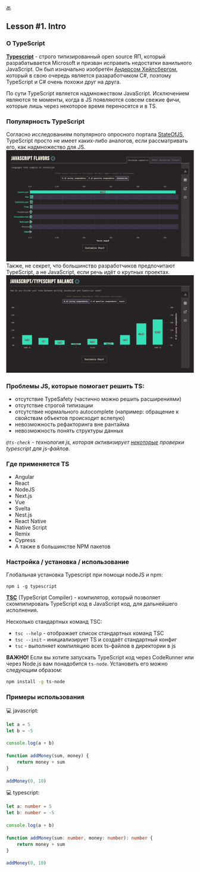 [🔙](/README.md)

## Lesson #1. Intro

### О TypeScript
<u>**Typescript**</u> - строго типизированный open source ЯП, который разрабатывается Microsoft и призван исправить недостатки ванильного JavaScript. Он был изначально изобретён [Андерсом Хейлсбергом](https://ru.wikipedia.org/wiki/%D0%A5%D0%B5%D0%B9%D0%BB%D1%81%D0%B1%D0%B5%D1%80%D0%B3,_%D0%90%D0%BD%D0%B4%D0%B5%D1%80%D1%81), который в свою очередь является разаработчиком C#, поэтому TypeScript и C# очень похожи друг на друга.

По сути TypeScript является надмножеством JavaScript. Исключением являются те моменты, когда в JS появляются совсем свежие фичи, которые лишь через некоторое время переносятся и в TS.

### Популярность TypeScript
Согласно исследованиям популярного опросного портала [StateOfJS](stateofjs.com), TypeScript просто не имеет каких-либо аналогов, если рассматривать его, как надмножество для JS.  
![Alt text](images/image1.png)
Также, не секрет, что большинство разработчиков предпочитают TypeScript, а не JavaScript, если речь идёт о крупных проектах.
![Alt text](images/image2.png)
### Проблемы JS, которые помогает решить TS:

- отсутствие TypeSafety (частично можно решить расширениями)
- отсутствие строгой типизации
- отсутствие нормального autocomplete (например: обращение к свойствам объектов происходит вслепую)
- невозможность рефакторинга вне рантайма
- невозможность понять структуры данных

_`@ts-check` - технология js, которая активизирует <u>некоторые</u> проверки typescript для js-файлов._

### Где применяется TS

- Angular
- React
- NodeJS
- Next.js
- Vue
- Svelta
- Nest.js
- React Native
- Native Script
- Remix
- Cypress
- А также в большинстве NPM пакетов

### Настройка / установка / использование

Глобальная установка Typescript при помощи nodeJS и npm:

```
npm i -g typescript
```

<u>**TSC**</u> (TypeScript Compiler) - компилятор, который позволяет скомпилировать TypeScript код в JavaScript код, для дальнейшего исполнения.

Несколько стандартных команд TSC:

- `tsc --help` - отображает список стандартных команд TSC
- `tsc --init` - инициализирует TS и создаёт стандартный конфиг
- `tsc` - выполняет компиляцию всех ts-файлов в директории в js

**ВАЖНО!** Если вы хотите запускать TypeScript код через CodeRunner или через Node.js вам понадобится `ts-node`. Установить его можно следующим образом:
```bash
npm install -g ts-node
```

### Примеры использования
💻 javascript:

```javascript
let a = 5
let b = -5

console.log(a + b)

function addMoney(sum, money) {
	return money + sum
}

addMoney(0, 10)
```

💻 typescript:

```typescript
let a: number = 5
let b: number = -5

console.log(a + b)

function addMoney(sum: number, money: number): number {
	return money + sum
}

addMoney(0, 10)
```
